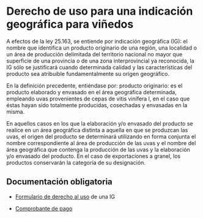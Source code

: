 # Derecho de uso para una indicación geográfica para viñedos

A efectos de la ley 25.163, se entiende por indicación geográfica (IG): el nombre que identifica un producto originario de una región, una localidad o un área de producción delimitada del territorio nacional no mayor que superficie de una provincia o de una zona interprovincial ya reconocida, la IG sólo se justificará cuando determinada calidad y las características del producto sea atribuible fundamentalmente su origen geográfico.

En la definición precedente, entiéndase por: producto originario: es el producto elaborado y envasado en el área geográfica determinada, empleando uvas provenientes de cepas de vitis vinífera l, en el caso que éstas hayan sido totalmente producidas, cosechadas y envasadas en la misma.

En aquellos casos en los que la elaboración y/o envasado del producto se realice en un área geográfica distinta a aquella en que se produzcan las uvas, el origen del producto se determinará utilizando en forma conjunta el nombre correspondiente al área de producción de las uvas y el nombre del área geográfica que contenga la producción de las uvas y la elaboración y/o envasado del producto. En el caso de exportaciones a granel, los productos conservarán la categoría de su designación.

## Documentación obligatoria

* [Formulario de derecho al uso](/documentación/formulario_de_derecho) de una IG

* [Comprobante de pago](/documentación/comprobante_de_pago) 